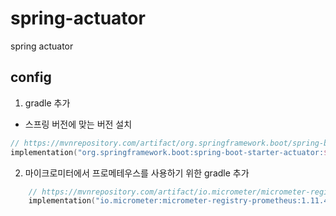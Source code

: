 # spring-actuator
spring actuator


## config

1. gradle 추가
- 스프링 버전에 맞는 버전 설치
``` kotlin
// https://mvnrepository.com/artifact/org.springframework.boot/spring-boot-starter-actuator
implementation("org.springframework.boot:spring-boot-starter-actuator:${버전}")
```
2. 마이크로미터에서 프로메테우스를 사용하기 위한 gradle 추가
```kotlin
	// https://mvnrepository.com/artifact/io.micrometer/micrometer-registry-prometheus
	implementation("io.micrometer:micrometer-registry-prometheus:1.11.4")
```
